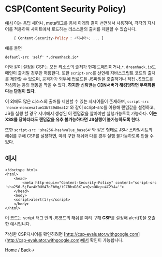 # CSP\(Content Security Policy\)

[예시](csp.md#예시) 이는 응답 헤더나, meta태그를 통해 아래와 같이 선언해서 사용하며, 각각의 지시어를 적용하여 사이트에서 로드하는 리소스들의 출처를 제한할 수 있습니다.

```javascript
    { Content-Security-Policy : <지시어>; ... }
```

예를 들면

```text
defautl-src 'self' *.dreamhack.io*
```

이와 같이 설정된 CSP는 모든 리소스의 출처가 현재 도메인이거나,`*.dreamhack.io`도메인이 출처일 경우만 허용한다. 또한 `script-src`를 선언해 자바스크립트 코드의 출처를 제한할 수 있으며, 공격자가 외부에 업로드된 JS파일을 호출하거나 직접 JS코드를 작성하는 등의 행동을 막을 수 있다. **하지만 신뢰받는 CDN서버가 해킹당하면 무력화된다는 단점이 있다.**

이 외에도 많은 리소스의 출처를 제한할 수 있는 지시어들이 존재하며, `script-src 'nonce-noncevalue13b739d8ea12'`와 같이 script-src를 이용해 랜덤값을 설정하고, JS를 실행 할 경우 서버에서 생성된 이 랜덤값을 알아야만 실행가능토록 가능하다. **이는 XSS를 당하더라도 랜덤값을 유추 불가능하다면** **JS실행이 불가능하도록 한다.**

또한 `script-src 'sha256-hashvalue_base64'`와 같은 형태로 JS나 스타일시트의 해쉬를 구해 CSP를 설정하면, 미리 구한 해쉬와 다를 경우 실행 불가능하도록 만들 수 있다.

## 예시

```markup
<!doctype html>
<html>
    <head>
        <meta http-equiv="Content-Security-Policy" content="script-src 'sha256-5jFwrAK0UV47oFbVg/iCCBbxD8X1w+QvoOUepu4C2YA='">
    </head>
    <body>
    <script>alert(1);</script>
    </body>
</html>
```

이 코드는 script 태그 안의 JS코드의 해쉬를 미리 구해 **CSP**를 설정해 alert\(1\)을 호출한 예시입니다.

작성한 CSP지시어를 확인하려면 [http://csp-evaluator.withgoogle.com](http://csp-evaluator.withgoogle.com)에서 확인이 가능합니다.

[Home](https://github.com/sunrabbit123/Learn_Web_Security) / [Back](./)-&gt;

